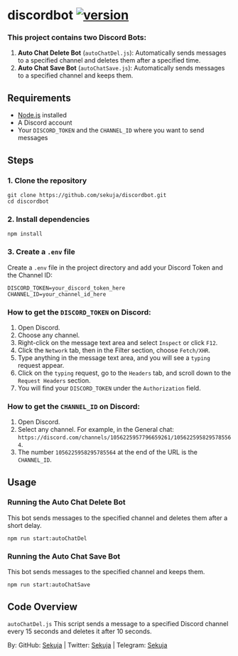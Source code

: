 # discordbot [![version](https://img.shields.io/badge/version-1.0.0-blue)](https://github.com/sekuja/discordbot)

### This project contains two Discord Bots:
1. **Auto Chat Delete Bot** (`autoChatDel.js`): Automatically sends messages to a specified channel and deletes them after a specified time.
2. **Auto Chat Save Bot** (`autoChatSave.js`): Automatically sends messages to a specified channel and keeps them.

## Requirements

- [Node.js](https://nodejs.org/) installed
- A Discord account
- Your `DISCORD_TOKEN` and the `CHANNEL_ID` where you want to send messages

## Steps

### 1. Clone the repository

```
git clone https://github.com/sekuja/discordbot.git
cd discordbot
```

### 2. Install dependencies

```
npm install
```

### 3. Create a `.env` file

Create a `.env` file in the project directory and add your Discord Token and the Channel ID:

```
DISCORD_TOKEN=your_discord_token_here
CHANNEL_ID=your_channel_id_here
```

### How to get the `DISCORD_TOKEN` on Discord:
1. Open Discord.
2. Choose any channel.
3. Right-click on the message text area and select `Inspect` or click `F12`.
4. Click the `Network` tab, then in the Filter section, choose `Fetch/XHR`.
5. Type anything in the message text area, and you will see a `typing` request appear.
6. Click on the `typing` request, go to the `Headers` tab, and scroll down to the `Request Headers` section.
7. You will find your `DISCORD_TOKEN` under the `Authorization` field.

### How to get the `CHANNEL_ID` on Discord:
1. Open Discord.
2. Select any channel. For example, in the General chat: `https://discord.com/channels/1056225957796659261/1056225958295785564`. 
3. The number `1056225958295785564` at the end of the URL is the `CHANNEL_ID`.

## Usage

### Running the Auto Chat Delete Bot

This bot sends messages to the specified channel and deletes them after a short delay.

```
npm run start:autoChatDel
```

### Running the Auto Chat Save Bot

This bot sends messages to the specified channel and keeps them.

```
npm run start:autoChatSave
```

## Code Overview

`autoChatDel.js`
This script sends a message to a specified Discord channel every 15 seconds and deletes it after 10 seconds.

By: GitHub: [Sekuja](https://github.com/sekuja) | Twitter: [Sekuja](https://x.com/0xSekuja) | Telegram: [Sekuja](https://t.me/sekuja)